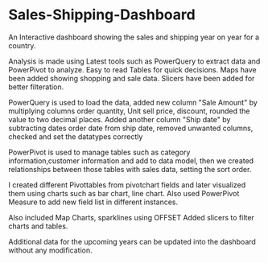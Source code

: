 # Sales-Shipping-Dashboard

An Interactive dashboard showing the sales and shipping year on year for a country. 

Analysis is made using Latest tools such as PowerQuery to extract data and PowerPivot to analyze. Easy to read Tables for quick decisions.
Maps have been added showing shopping and sale data.
Slicers have been added for better filteration.

PowerQuery is used to load the data, added new column "Sale Amount" by multiplying columns order quantity, Unit sell price, discount, rounded the value to two decimal places. Added another column "Ship date" by subtracting dates order date from ship date, removed unwanted columns, checked and set the datatypes correctly

PowerPivot is used to manage tables such as  category information,customer information and add to data model, then we created relationships between those tables with sales data, setting the sort order.

I created different Pivottables from pivotchart fields and later visualized them using charts such as  bar chart, line chart. Also used PowerPivot Measure to add new field list in different instances.

Also included Map Charts, sparklines using OFFSET
Added slicers to filter charts and tables.

Additional data for the upcoming years can be updated into the dashboard without any modification.
